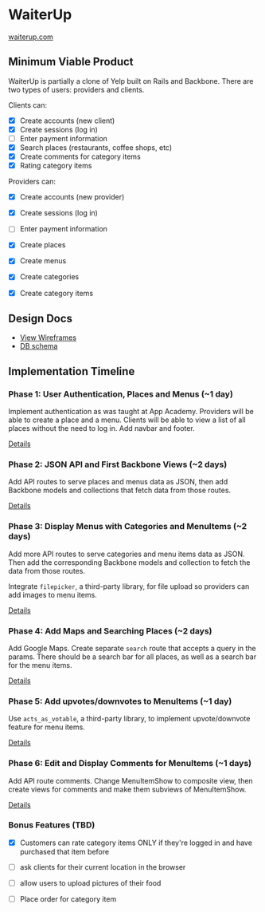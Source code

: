 # WaiterUp

[waiterup.com](http://waiterup.com/)

## Minimum Viable Product

WaiterUp is partially a clone of Yelp built on Rails and Backbone. There are two types of users: providers and clients.

Clients can:

- [x] Create accounts (new client)
- [x] Create sessions (log in)
- [ ] Enter payment information
- [x] Search places (restaurants, coffee shops, etc)
- [x] Create comments for category items
- [x] Rating category items

Providers can:

- [x] Create accounts (new provider)
- [x] Create sessions (log in)
- [ ] Enter payment information
- [x] Create places
- [x] Create menus
- [x] Create categories
- [x] Create category items


## Design Docs
* [View Wireframes][views]
* [DB schema][schema]

[views]: ./docs/views.md
[schema]: ./docs/schema.md

## Implementation Timeline

### Phase 1: User Authentication, Places and Menus (~1 day)
Implement authentication as was taught at App Academy. Providers will be able to create a place and a menu. Clients will be able to view a list of all places without the need to log in. Add navbar and footer.

[Details][phase-one]

### Phase 2: JSON API and First Backbone Views (~2 days)
Add API routes to serve places and menus data as JSON, then add Backbone models and collections that fetch data from those routes.

[Details][phase-two]

### Phase 3: Display Menus with Categories and MenuItems (~2 days)
Add more API routes to serve categories and menu items data as JSON. Then add the corresponding Backbone models and collection to fetch the data from those routes.

Integrate `filepicker`, a third-party library, for file upload so providers can add images to menu items.

[Details][phase-three]

### Phase 4: Add Maps and Searching Places (~2 days)
Add Google Maps. Create separate `search` route that accepts a query in the params. There should be a search bar for all places, as well as a search bar for the menu items.

[Details][phase-five]

### Phase 5: Add upvotes/downvotes to MenuItems (~1 day)
Use `acts_as_votable`, a third-party library, to implement upvote/downvote feature for menu items.

[Details][phase-six]

### Phase 6: Edit and Display Comments for MenuItems (~1 days)
Add API route comments. Change MenuItemShow to composite view, then create views for comments and make them subviews of MenuItemShow.

[Details][phase-four]

### Bonus Features (TBD)
- [x] Customers can rate category items ONLY if they're logged in and have purchased that item before
- [ ] ask clients for their current location in the browser
- [ ] allow users to upload pictures of their food
- [ ] Place order for category item



[phase-one]: ./docs/phases/phase1.md
[phase-two]: ./docs/phases/phase2.md
[phase-three]: ./docs/phases/phase3.md
[phase-four]: ./docs/phases/phase4.md
[phase-five]: ./docs/phases/phase5.md
[phase-six]: ./docs/phases/phase6.md
